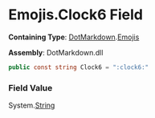 # Emojis\.Clock6 Field

**Containing Type**: [DotMarkdown](../../README.md)\.[Emojis](../README.md)

**Assembly**: DotMarkdown\.dll

```csharp
public const string Clock6 = ":clock6:"
```

### Field Value

System\.[String](https://docs.microsoft.com/en-us/dotnet/api/system.string)